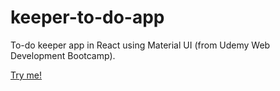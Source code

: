 # keeper-to-do-app

To-do keeper app in React using Material UI (from Udemy Web Development Bootcamp).

[Try me!](https://30nqh.csb.app/)

